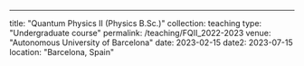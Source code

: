 ---
title: "Quantum Physics II (Physics B.Sc.)"
collection: teaching
type: "Undergraduate course"
permalink: /teaching/FQII_2022-2023
venue: "Autonomous University of Barcelona"
date: 2023-02-15
date2: 2023-07-15
location: "Barcelona, Spain"
